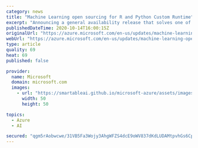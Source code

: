 ```yaml
---
category: news
title: "Machine Learning open sourcing for R and Python Custom Runtime"
excerpt: "Announcing a general availability release that solves one of our customers’ pain points; the ability to bring a newer version of R and Python they may be using in their own companies."
publishedDateTime: 2020-10-14T16:00:15Z
originalUrl: "https://azure.microsoft.com/en-us/updates/machine-learning-open-sourcing-for-r-and-python-custom-runtime/"
webUrl: "https://azure.microsoft.com/en-us/updates/machine-learning-open-sourcing-for-r-and-python-custom-runtime/"
type: article
quality: 69
heat: 69
published: false

provider:
  name: Microsoft
  domain: microsoft.com
  images:
    - url: "https://smartableai.github.io/microsoft-azure/assets/images/organizations/microsoft.com-50x50.jpg"
      width: 50
      height: 50

topics:
  - Azure
  - AI

secured: "qgm5rAobwcwe/31VB5Fa3Wojy3AhgWFZS4dcE9oWV837dKdLUDAMtpvhGs6CpzyFc5zmJVkuZvYkFsEpOCMXfJCR2mpSBqKUj47eNI3H2b6E9RPNokLtM0+CYRKSRRYsaITaq8rfzaeTkzoyPxrPXphl0bg2Lley0jlZeoug14IygOUvl3vrq3JANBqJ5upc4BFPEHC+aZ8vjAwE28nLKNdRp2rDAw7RvUH+1ZyReCP/6MZFOJD53dHQpnit2tcf70zphXTn/Pxwpvyxq0q7KbO5wvYI8J7/fpPYgk+QYinV5fjCJhHtSr1V8eLLT3U8UCYBfeD31+vg/InrsdetxD6SMXdTY9qyYVVNkqkbPWQ=;AJO19dXI6lIX/DsiwVvBeQ=="
---
```


